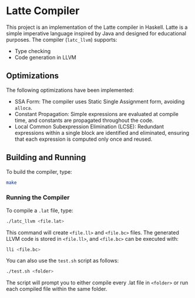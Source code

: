 # Latte Compiler

This project is an implementation of the Latte compiler in Haskell. Latte is a
simple imperative language inspired by Java and designed for educational
purposes. The compiler (`latc_llvm`) supports:

- Type checking
- Code generation in LLVM

## Optimizations

The following optimizations have been implemented:
- SSA Form: The compiler uses Static Single Assignment form, avoiding `alloca`.
- Constant Propagation: Simple expressions are evaluated at compile time, and
constants are propagated throughout the code.
- Local Common Subexpression Elimination (LCSE): Redundant expressions within a
single block are identified and eliminated, ensuring that each expression is
computed only once and reused.

## Building and Running

To build the compiler, type:
```bash
make
```

### Running the Compiler

To compile a `.lat` file, type:
```bash
./latc_llvm <file.lat>
```
This command will create `<file.ll>` and `<file.bc>` files. The generated LLVM
code is stored in `<file.ll>`, and `<file.bc>` can be executed with:
```bash
lli <file.bc>
```

You can also use the `test.sh` script as follows:
```bash
./test.sh <folder>
```
The script will prompt you to either compile every .lat file in `<folder>` or
run each compiled file within the same folder.
